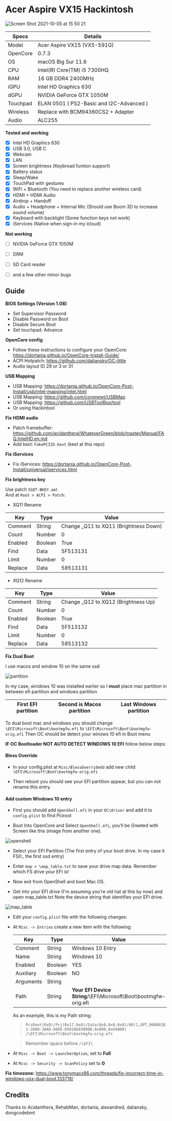# Acer Aspire VX15 Hackintosh

![Screen Shot 2021-10-05 at 15 50 21](https://user-images.githubusercontent.com/37587399/135991781-ef582a23-007b-4501-9532-819ab7535b48.png)

| Specs | Details |
|------------|-------------------------------|
| Model| Acer Aspire VX15 (VX5-591G) |
| OpenCore | 0.7.3 |
| OS | macOS Big Sur 11.6 |
| CPU | Intel(R) Core(TM) i5 7300HQ |
| RAM | 16 GB DDR4 2400MHz |
| iGPU | Intel HD Graphics 630 |
| dGPU | NVIDIA GeForce GTX 1050M |
| Touchpad | ELAN 0501 ( PS2-Basic and I2C-Advanced ) |
| Wireless | Replace with BCM94360CS2 + Adapter |
| Audio | ALC255 |


__Tested and working__

- [x] Intel HD Graphics 630
- [x] USB 3.0, USB C
- [x] Webcam
- [x] LAN
- [x] Screen brightness (Keybroad funtion support)
- [x] Battery status
- [x] Sleep/Wake
- [x] TouchPad with gestures
- [x] WiFi + Bluetooth (You need to replace another wireless card)
- [x] HDMI + HDMI Audio
- [x] Airdrop + Handoff
- [x] Audio + Headphone + Internal Mic (Should use Boom 3D to increase sound volume)
- [x] Keyboard with backlight (Some function keys not work)
- [x] iServices (Native when sign-in my icloud)

__Not working__

- [ ] NVIDIA GeForce GTX 1050M
- [ ] DRM
- [ ] SD Card reader
- [ ] and a few other minor bugs




## Guide

__BIOS Settings (Version 1.08)__

- Set Supervisor Password
- Disable Password on Boot
- Disable Secure Boot
- Set touchpad: Advance


__OpenCore config__

- Follow these instructions to configure your OpenCore: https://dortania.github.io/OpenCore-Install-Guide/  
- ACPI Hotpatch: https://github.com/daliansky/OC-little  
- Audio layout ID 29 or 3 or 31 


__USB Mapping__

- USB Mapping: https://dortania.github.io/OpenCore-Post-Install/usb/intel-mapping/intel.html
- USB Mapping: https://github.com/corpnewt/USBMap
- USB Mapping: https://github.com/USBToolBox/tool
- Or using Hackintool

__Fix HDMI audio__

- Patch framebuffer: https://github.com/acidanthera/WhateverGreen/blob/master/Manual/FAQ.IntelHD.en.md
- Add kext: `FakePCIID.kext` (kext at this repo)  

__Fix iServices__

- Fix iServices: https://dortania.github.io/OpenCore-Post-Install/universal/iservices.html

__Fix brightness key__

Use patch `SSDT-BKEY.aml`  
And at `Root > ACPI > Patch`:  
- XQ11 Rename

|Key|Type|Value|
|---|---|---|
|Comment|String|Change _Q11 to XQ11 (Brightness Down)|
|Count|Number|0|
|Enabled|Boolean|True|
|Find|Data|5F513131|
|Limit|Number|0|
|Replace|Data|58513131|

- XQ12 Rename

|Key|Type|Value|
|---|---|---|
|Comment|String|Change _Q12 to XQ12 (Brightness Up)|
|Count|Number|0|
|Enabled|Boolean|True|
|Find|Data|5F513132|
|Limit|Number|0|
|Replace|Data|58513132|


__Fix Dual Boot__

I use macos and window 10 on the same ssd  

![partition](https://i.imgur.com/GZlZPH2l.png)


In my case, windows 10 was installed earlier so I **must** place mac partition in between efi partition and windows partition

|First EFI partition|Second is Macos partition|Last Windows partition|
| ------------ | ------------ | ------------ |


To dual boot mac and windows you should change `\EFI\Microsoft\Boot\bootmgfw.efi` to `\EFI\Microsoft\Boot\bootmgfw-orig.efi`
Then OC should be detect your winows 10 efi in Boot menu

**IF OC Bootloader NOT AUTO DETECT WINDOWS 10 EFI** follow below steps:

#### Bless Override

- In your config.plist at `Misc/BlessOverridedd` add new child `\EFI\Microsoft\Boot\bootmgfw-orig.efi`

- Then reboot you should see your EFI partition appear, but you can not rename this entry.
  
#### Add custom Windows 10 entry

- First you should add `OpenShell.efi` in your `OC\driver` and add it to `config.plist` to find Pciroot

- Boot Into OpenCore and Select `OpenShell.efi`, you’ll be Greeted with Screen like this (image from another one).

![openshell](https://preview.redd.it/am2ilw28p7251.png?width=946&format=png&auto=webp&s=123cdc6fc67da00a2818bac4c226196d0d4f2f39)
  
- Select your EFI Partition (The first entry of your boot drive. In my case it FS0:, the first ssd entry)
  
- Enter `map > \map_table.txt` to save your drive map data. Remember which FS drive your EFI is!
  
- Now exit from OpenShell and boot Mac OS.
  
- Get into your EFI drive (I'm assuming you're old hat at this by now) and open map_table.txt Note the device string that identifies your EFI drive.

![map_table](https://i.imgur.com/uQb3YTx.png)
  
- Edit your `config.plist` file with the following changes:
  
- At `Misc -> Entries` create a new item with the following:
  
  |Key|Type|Value|
  |---|---|---|
  |Comment|String| Windows 10 Entry |
  |Name|String|Windows 10|
  |Enabled|Boolean|YES|
  |Auxiliary|Boolean|NO|
  |Arguments|String|    
  |Path|String| **Your EFI Device String**/\EFI\Microsoft\Boot\bootmgfw-orig.efi|
  
  As an example, this is my Path string:
  
  >`PciRoot(0x0)/Pci(0x17,0x0)/Sata(0x0,0x0,0x0)/HD(1,GPT,000001B3-2A80-3AAD-A6DE-D50166030000,0x800,0x64000) /\EFI\Microsoft\Boot\bootmgfw-orig.efi`
  
  > Remember space before `/\EFI\`
  
- At `Misc -> Boot -> LauncherOption`, set to **Full**

- At `Misc -> Security -> ScanPolicy` set to **0**



__Fix timezone:__ 
https://www.tonymacx86.com/threads/fix-incorrect-time-in-windows-osx-dual-boot.133719/  


## Credits
Thanks to Acidanthera, RehabMan, dortania, alexandred, daliansky, dongcodebmt
